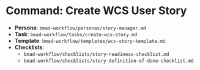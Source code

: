 # Command: Create WCS User Story

- **Persona**: `bmad-workflow/personas/story-manager.md`
- **Task**: `bmad-workflow/tasks/create-wcs-story.md`
- **Template**: `bmad-workflow/templates/wcs-story-template.md`
- **Checklists**: 
    - `bmad-workflow/checklists/story-readiness-checklist.md`
    - `bmad-workflow/checklists/story-definition-of-done-checklist.md`
